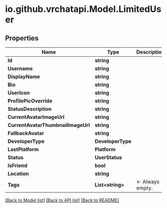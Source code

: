 
# io.github.vrchatapi.Model.LimitedUser

## Properties

Name | Type | Description | Notes
------------ | ------------- | ------------- | -------------
**Id** | **string** |  | [readonly] 
**Username** | **string** |  | 
**DisplayName** | **string** |  | 
**Bio** | **string** |  | [optional] 
**UserIcon** | **string** |  | 
**ProfilePicOverride** | **string** |  | 
**StatusDescription** | **string** |  | 
**CurrentAvatarImageUrl** | **string** |  | 
**CurrentAvatarThumbnailImageUrl** | **string** |  | 
**FallbackAvatar** | **string** |  | 
**DeveloperType** | **DeveloperType** |  | 
**LastPlatform** | **Platform** |  | 
**Status** | **UserStatus** |  | 
**IsFriend** | **bool** |  | 
**Location** | **string** |  | 
**Tags** | **List&lt;string&gt;** | &lt;- Always empty. | 

[[Back to Model list]](../README.md#documentation-for-models)
[[Back to API list]](../README.md#documentation-for-api-endpoints)
[[Back to README]](../README.md)

